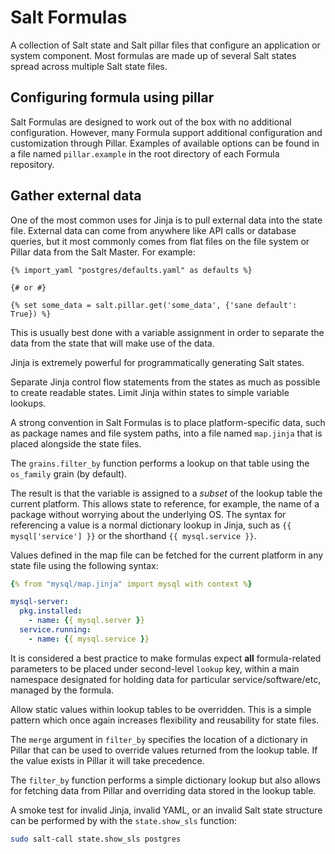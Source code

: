 # Salt Formulas

A collection of Salt state and Salt pillar files that configure an application or system component.
Most formulas are made up of several Salt states spread across multiple Salt state files.

## Configuring formula using pillar

Salt Formulas are designed to work out of the box with no additional configuration.
However, many Formula support additional configuration and customization through Pillar.
Examples of available options can be found in a file named `pillar.example` in the root directory of each Formula repository.

## Gather external data

One of the most common uses for Jinja is to pull external data into the state file.
External data can come from anywhere like API calls or database queries, but it most commonly comes from flat files on the file system or Pillar data from the Salt Master. For example:
```jinja
{% import_yaml "postgres/defaults.yaml" as defaults %}

{# or #}

{% set some_data = salt.pillar.get('some_data', {'sane default': True}) %}
```
This is usually best done with a variable assignment in order to separate the data from the state that will make use of the data.

Jinja is extremely powerful for programmatically generating Salt states.

Separate Jinja control flow statements from the states as much as possible to create readable states.
Limit Jinja within states to simple variable lookups.

A strong convention in Salt Formulas is to place platform-specific data, such as package names and file system paths, into a file named `map.jinja` that is placed alongside the state files.

The `grains.filter_by` function performs a lookup on that table using the `os_family` grain (by default).

The result is that the variable is assigned to a *subset* of the lookup table the current platform.
This allows state to reference, for example, the name of a package without worrying about the underlying OS.
The syntax for referencing a value is a normal dictionary lookup in Jinja, such as `{{ mysql['service'] }}` or the shorthand `{{ mysql.service }}`.

Values defined in the map file can be fetched for the current platform in any state file using the following syntax:
```yaml
{% from "mysql/map.jinja" import mysql with context %}

mysql-server:
  pkg.installed:
    - name: {{ mysql.server }}
  service.running:
    - name: {{ mysql.service }}
```

It is considered a best practice to make formulas expect **all** formula-related parameters to be placed under second-level `lookup` key, within a main namespace designated for holding data for particular service/software/etc, managed by the formula.

Allow static values within lookup tables to be overridden.
This is a simple pattern which once again increases flexibility and reusability for state files.

The `merge` argument in `filter_by` specifies the location of a dictionary in Pillar that can be used to override values returned from the lookup table.
If the value exists in Pillar it will take precedence.

The `filter_by` function performs a simple dictionary lookup but also allows for fetching data from Pillar and overriding data stored in the lookup table.

A smoke test for invalid Jinja, invalid YAML, or an invalid Salt state structure can be performed by with the `state.show_sls` function:
```bash
sudo salt-call state.show_sls postgres
```
